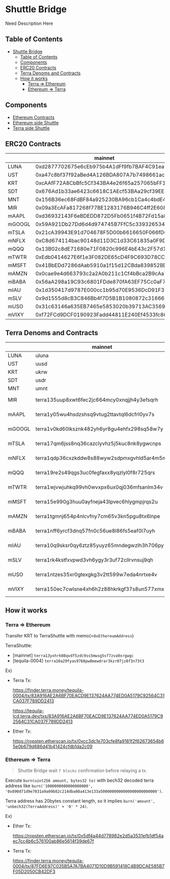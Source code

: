 # Shuttle Bridge
Need Description Here

## Table of Contents
- [Shuttle Bridge](#shuttle-bridge)
  - [Table of Contents](#table-of-contents)
  - [Components](#components)
  - [ERC20 Contracts](#erc20-contracts)
  - [Terra Denoms and Contracts](#terra-denoms-and-contracts)
  - [How it works](#how-it-works)
    - [Terra => Ethereum](#terra--ethereum)
    - [Ethereum => Terra](#ethereum--terra)

## Components
* [Ethereum Contracts](./contracts)
* [Ethereum side Shuttle](./eth)
* [Terra side Shuttle](./terra)
  
## ERC20 Contracts

|        | mainnet                                    | ropsten                                    |
| ------ | ------------------------------------------ | ------------------------------------------ |
| LUNA   | 0xd2877702675e6cEb975b4A1dFf9fb7BAF4C91ea9 | 0xc52fe3575F96A3cA9d4b032b4CED4683DD4Eb386 |
| UST    | 0xa47c8bf37f92aBed4A126BDA807A7b7498661acD | 0x449c38576BaA2802F13a17E20B19004526F24903 |
| KRT    | 0xcAAfF72A8CbBfc5Cf343BA4e26f65a257065bFF1 | 0xb335c9cCC284951d7087A9F07884F02af09B17dB |
| SDT    | 0x676Ad1b33ae6423c6618C1AEcf53BAa29cf39EE5 | 0x72F56282d9d682879849C8b3a5C03C00997a5911 |
| MNT    | 0x156B36ec68FdBF84a925230BA96cb1Ca4c4bdE45 | 0x346fE5b2f24cc4945A183C64915B091b67c04FF8 |
| MIR    | 0x09a3EcAFa817268f77BE1283176B946C4ff2E608 | 0x6705bEc064ea895102Be0D6Df3547535bb258f59 |
| mAAPL  | 0xd36932143F6eBDEDD872D5Fb0651f4B72Fd15a84 | 0x1eA5fA2Ff1f7d88275a7bD890470bBE0A79F51d1 |
| mGOOGL | 0x59A921Db27Dd6d4d974745B7FfC5c33932653442 | 0x448F0B49d486C365B7DCAD78D27336DfD7dAc16E |
| mTSLA  | 0x21cA39943E91d704678F5D00b6616650F066fD63 | 0xFa93675dd5814060f0DE5297bD895847D43F257C |
| mNFLX  | 0xC8d674114bac90148d11D3C1d33C61835a0F9DCD | 0x41C28A57C3e32a56e80Ceec8910eA8B5316D9543 |
| mQQQ   | 0x13B02c8dE71680e71F0820c996E4bE43c2F57d15 | 0xf81D30D44aE6FfC2a1E02fa08783aBBCd224147f |
| mTWTR  | 0xEdb0414627E6f1e3F082DE65cD4F9C693D78CCA9 | 0x2bECEB69354c8bBA28c8D8cFa1FC601861dE3821 |
| mMSFT  | 0x41BbEDd7286dAab5910a1f15d12CBda839852BD7 | 0x741aDbdfFE13FDb97bfBF2353aA67Af696a1fE32 |
| mAMZN  | 0x0cae9e4d663793c2a2A0b211c1Cf4bBca2B9cAa7 | 0x630bdA81E7b76CAA6EF0ecC49bc48dC3F5E46E65 |
| mBABA  | 0x56aA298a19C93c6801FDde870fA63EF75Cc0aF72 | 0xf20A4Bfdd525258389C3106B45A8bDE0cdef1396 |
| mIAU   | 0x1d350417d9787E000cc1b95d70E9536DcD91F373 | 0x88f3aD3411031A3e5a342BCc9f353F6bb93D2824 |
| mSLV   | 0x9d1555d8cB3C846Bb4f7D5B1B1080872c3166676 | 0x3eAFA8fbC7ebb7EDa384E3972bC0f53a5C0845De |
| mUSO   | 0x31c63146a635EB7465e5853020b39713AC356991 | 0x35a2A7a4e73e493E76368551A464Bb92ae409aFf |
| mVIXY  | 0xf72FCd9DCF0190923Fadd44811E240Ef4533fc86 | 0xf4923A601EFfb26c133837cEa9a3D6F0954630EE |

## Terra Denoms and Contracts

|        | mainnet                                      | ropsten      |
| ------ | -------------------------------------------- | ------------ |
| LUNA   | uluna                                        | uluna        |
| UST    | uusd                                         | uusd         |
| KRT    | ukrw                                         | ukrw         |
| SDT    | usdr                                         | usdr         |
| MNT    | umnt                                         | umnt         |
| MIR    | terra135uup8xwt6fec2jc664mcy0xnqjjh4y3efsqrh | not deployed |
| mAAPL  | terra1y05wu4hsdzshsq9vtug2ttavtql6dcfrl0yv7s | not deployed |
| mGOOGL | terra1v0kd60lksznk482yh6yr8gu4ehfx298sq58w7y | not deployed |
| mTSLA  | terra17qm6jss8nq36cazclyvhz5j5kuc8nk8ygwcnps | not deployed |
| mNFLX  | terra1qdp36cxzkddw8s88wyw2sdpmxgvhld5ar4m5mr | not deployed |
| mQQQ   | terra19re2s49qgs3uc0fegfaxx8yqzlyl0f8r725qrs | not deployed |
| mTWTR  | terra1wjvwjuhkq99vh0wvxpx6ux0qj036mfsanlm34v | not deployed |
| mMSFT  | terra15e990g3huu0ayfneja43lpvec6hlygmpjrqs2u | not deployed |
| mAMZN  | terra1tgmnj654p4nlcvfny7cm65v3kn5pgu8tx6lnpe | not deployed |
| mBABA  | terra1nff6yrcf3dnq57fn0c56ue8l86fs5eaf0l7uyh | not deployed |
| mIAU   | terra10q9sksr0qy6ztz85yuyz65mndegwzlh3h706py | not deployed |
| mSLV   | terra1rk4kstfxvpwd3vh6ygy3r3uf72cllrvnsuj9qh | not deployed |
| mUSO   | terra1ntzes35xr0gtexgkg3v2tt599w7eda4nrtxe4v | not deployed |
| mVIXY  | terra150ec7cwlsne4xh6h2z88hkrkgf37s8un577xmx | not deployed |

## How it works

### Terra => Ethereum
Transfer KRT to TerraShuttle with memo(=`0xEthereumAddress`)

TerraShuttle:
   * [mainnet] `terra13yxhrk08qvdf5zdc9ss5mwsg5sf7zva9xrgwgc`
   * [tequila-0004] `terra10a29fyas9768pw8mewdrar3kzr07jz8f3n73t3`

Ex)

* Terra Tx: 

   https://finder.terra.money/tequila-0004/tx/83A916AE2A6BF70EACD9E137624AA774ED0A5179C92564C31CA037F789DD2413

   https://tequila-lcd.terra.dev/txs/83A916AE2A6BF70EACD9E137624AA774ED0A5179C92564C31CA037F789DD2413

* Ether Tx: 

   https://ropsten.etherscan.io/tx/0xcc3dc1e703cfe8fa9181f2f62673654b65e0b679d686d41b41424cfdb1da2c09
 

### Ethereum => Terra

> Shuttle Bridge wait `7 blocks` confirmation before relaying a tx.

Execute `burn(uint256 amount, bytes32 to)` with bech32 decoded terra address like
 `burn('1000000000000000000', '0x890d71d9e7031a9a09b82c214dba08a413e133a5000000000000000000000000')`.

Terra address has 20bytes constant length, so it implies `burn('amount', 'unbech32(TerraAddress)' + '0' * 24)`. 

Ex) 

* Ether Tx: 

   https://ropsten.etherscan.io/tx/0x5df4a44d778982e2d5a3531efb1df54aec7cc4b6c576100ab86e5614f39de67f

* Terra Tx:

   https://finder.terra.money/tequila-0004/tx/87FD6E97C035B5A7A7BA4071D10D9B591418C4B9DCAE585B7F05D2050CB42DF3
